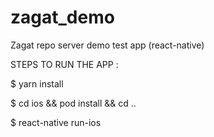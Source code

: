 # zagat_demo
Zagat repo server demo test app (react-native)


STEPS TO RUN THE APP :
	
 $ yarn install
 
 
 $ cd ios && pod install && cd ..
 
 
 
 $ react-native run-ios
